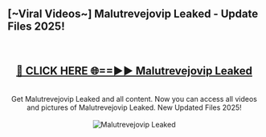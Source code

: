 <h2>[~Viral Videos~] Malutrevejovip Leaked - Update Files 2025!</h2>
<br>
<div align="center">
<h2><a href="https://betterlinks.top/A2PfLJ" rel="nofollow">🔴 CLICK HERE 🌐==►► Malutrevejovip Leaked</a></h2>
<br>
Get Malutrevejovip Leaked and all content. Now you can access all videos and pictures of Malutrevejovip Leaked. New Updated Files 2025!
<br>
<br>
<a href="https://betterlinks.top/A2PfLJ" rel="nofollow" data-target="animated-image.originalLink"><img src="https://i.ibb.co.com/WyWwxjT/player-gif2.gif" alt="Malutrevejovip Leaked" style="max-width: 100%; display: inline-block;" data-target="animated-image.originalImage"></a>
</div>
<br>
